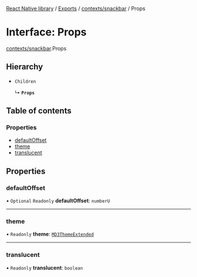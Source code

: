 [React Native library](../index.md) / [Exports](../modules.md) / [contexts/snackbar](../modules/contexts_snackbar.md) / Props

# Interface: Props

[contexts/snackbar](../modules/contexts_snackbar.md).Props

## Hierarchy

- `Children`

  ↳ **`Props`**

## Table of contents

### Properties

- [defaultOffset](contexts_snackbar.Props.md#defaultoffset)
- [theme](contexts_snackbar.Props.md#theme)
- [translucent](contexts_snackbar.Props.md#translucent)

## Properties

### defaultOffset

• `Optional` `Readonly` **defaultOffset**: `numberU`

___

### theme

• `Readonly` **theme**: [`MD3ThemeExtended`](types_react_native_paper.MD3ThemeExtended.md)

___

### translucent

• `Readonly` **translucent**: `boolean`
